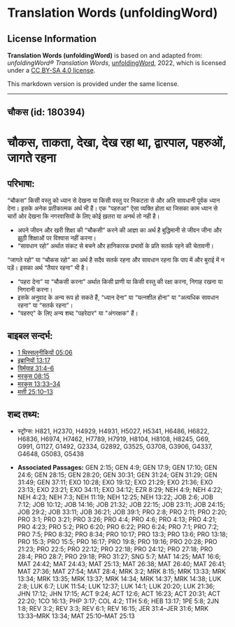 # Translation Words (unfoldingWord)

## License Information

**Translation Words (unfoldingWord)** is based on and adapted from: _unfoldingWord® Translation Words_, [unfoldingWord](https://unfoldingword.org/utw), 2022, which is licensed under a [CC BY-SA 4.0 license](https://creativecommons.org/licenses/by-sa/4.0/legalcode.en).

This markdown version is provided under the same license.



--------------------------------

## चौकस (id: 180394)

चौकस, ताकता, देखा, देख रहा था, द्वारपाल, पहरुओं, जागते रहना
===========================================================

परिभाषा:
--------

“चौकस” किसी वस्तु को ध्यान से देखना या किसी वस्तु पर निकटता से और अति सावधानी पूर्वक ध्यान देना। इसके अनेक प्रतीकात्मक अर्थ भी हैं। एक "पहरुआ" ऐसा व्यक्ति होता था जिसका काम ध्यान से चारों ओर देखना कि नगरवासियों के लिए कोई ख़तरा या अनर्थ तो नही है।

* अपने जीवन और खरी शिक्षा की “चौकसी” करने की आज्ञा का अर्थ है बुद्धिमानी से जीवन जीना और झूठी शिक्षाओं पर विश्वास नहीं करना।
* “सावधान रहो” अर्थात संकट से बचने और हानिकारक प्रभावों के प्रति सतर्क रहने की चेतावनी।

“जागते रहो” या “चौकस रहो” का अर्थ है सदैव सतर्क रहना और सावधान रहना कि पाप में और बुराई में न पड़ें। इसका अर्थ “तैयार रहना” भी है।

* “पहरा देना” या “चौकसी करना” अर्थात किसी प्राणी या किसी वस्तु की रक्षा करना, निगाह रखना या निगरानी करना।
* इसके अनुवाद के अन्य रूप हो सकते हैं, “ध्यान देना” या “यत्नशील होना” या “अत्यधिक सावधान रहना” या “सतर्क रहना”।
* "पहरुए" के लिए अन्य शब्द "पहरेदार" या "अंगरक्षक" हैं।

बाइबल सन्दर्भ:
--------------

* [1 थिस्सलुनीकियों 05:06](https://ref.ly/1Thess0:0)
* [इब्रानियों 13:17](https://ref.ly/Heb13:17)
* [यिर्मयाह 31:4–6](https://ref.ly/Jer31:4-Jer31:6)
* [मरकुस 08:15](https://ref.ly/Mark8:15)
* [मरकुस 13:33–34](https://ref.ly/Mark13:33-Mark13:34)
* [मत्ती 25:10–13](https://ref.ly/Matt25:10-Matt25:13)

शब्द तथ्य:
----------

* स्ट्रोंग्स: H821, H2370, H4929, H4931, H5027, H5341, H6486, H6822, H6836, H6974, H7462, H7789, H7919, H8104, H8108, H8245, G69, G991, G1127, G1492, G2334, G2892, G3525, G3708, G3906, G4337, G4648, G5083, G5438

* **Associated Passages:** GEN 2:15; GEN 4:9; GEN 17:9; GEN 17:10; GEN 24:6; GEN 28:15; GEN 28:20; GEN 30:31; GEN 31:24; GEN 31:29; GEN 31:49; GEN 37:11; EXO 10:28; EXO 19:12; EXO 21:29; EXO 21:36; EXO 23:13; EXO 23:21; EXO 34:11; EXO 34:12; EZR 8:29; NEH 4:9; NEH 4:22; NEH 4:23; NEH 7:3; NEH 11:19; NEH 12:25; NEH 13:22; JOB 2:6; JOB 7:12; JOB 10:12; JOB 14:16; JOB 21:32; JOB 22:15; JOB 23:11; JOB 24:15; JOB 29:2; JOB 33:11; JOB 36:21; JOB 39:1; PRO 2:8; PRO 2:11; PRO 2:20; PRO 3:1; PRO 3:21; PRO 3:26; PRO 4:4; PRO 4:6; PRO 4:13; PRO 4:21; PRO 4:23; PRO 5:2; PRO 6:20; PRO 6:22; PRO 6:24; PRO 7:1; PRO 7:2; PRO 7:5; PRO 8:32; PRO 8:34; PRO 10:17; PRO 13:3; PRO 13:6; PRO 13:18; PRO 15:3; PRO 15:5; PRO 16:17; PRO 19:8; PRO 19:16; PRO 20:28; PRO 21:23; PRO 22:5; PRO 22:12; PRO 22:18; PRO 24:12; PRO 27:18; PRO 28:4; PRO 28:7; PRO 29:18; PRO 31:27; SNG 5:7; MAT 14:25; MAT 16:6; MAT 24:42; MAT 24:43; MAT 25:13; MAT 26:38; MAT 26:40; MAT 26:41; MAT 27:36; MAT 27:54; MAT 28:4; MRK 3:2; MRK 8:15; MRK 13:33; MRK 13:34; MRK 13:35; MRK 13:37; MRK 14:34; MRK 14:37; MRK 14:38; LUK 2:8; LUK 6:7; LUK 11:54; LUK 12:37; LUK 14:1; LUK 20:20; LUK 21:36; JHN 17:12; JHN 17:15; ACT 9:24; ACT 12:6; ACT 16:23; ACT 20:31; ACT 22:20; 1CO 16:13; PHP 3:17; COL 4:2; 1TH 5:6; HEB 13:17; 1PE 5:8; 2JN 1:8; REV 3:2; REV 3:3; REV 6:1; REV 16:15; JER 31:4–JER 31:6; MRK 13:33–MRK 13:34; MAT 25:10–MAT 25:13

